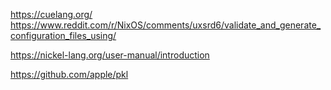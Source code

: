 https://cuelang.org/
https://www.reddit.com/r/NixOS/comments/uxsrd6/validate_and_generate_configuration_files_using/

https://nickel-lang.org/user-manual/introduction

https://github.com/apple/pkl
